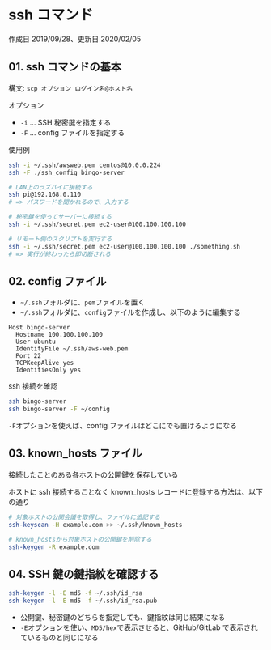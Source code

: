 # ssh コマンド

作成日 2019/09/28、更新日 2020/02/05

## 01. ssh コマンドの基本

構文: `scp オプション ログイン名@ホスト名`

オプション

- `-i` ... SSH 秘密鍵を指定する
- `-F` ... config ファイルを指定する

使用例

```bash
ssh -i ~/.ssh/awsweb.pem centos@10.0.0.224
ssh -F ./ssh_config bingo-server

# LAN上のラズパイに接続する
ssh pi@192.168.0.110
# => パスワードを聞かれるので、入力する

# 秘密鍵を使ってサーバーに接続する
ssh -i ~/.ssh/secret.pem ec2-user@100.100.100.100

# リモート側のスクリプトを実行する
ssh -i ~/.ssh/secret.pem ec2-user@100.100.100.100 ./something.sh
# => 実行が終わったら即切断される
```

## 02. config ファイル

- `~/.ssh`フォルダに、`pem`ファイルを置く
- `~/.ssh`フォルダに、`config`ファイルを作成し、以下のように編集する

```text
Host bingo-server
  Hostname 100.100.100.100
  User ubuntu
  IdentityFile ~/.ssh/aws-web.pem
  Port 22
  TCPKeepAlive yes
  IdentitiesOnly yes
```

ssh 接続を確認

```bash
ssh bingo-server
ssh bingo-server -F ~/config
```

`-F`オプションを使えば、config ファイルはどこにでも置けるようになる

## 03. known_hosts ファイル

接続したことのある各ホストの公開鍵を保存している

ホストに ssh 接続することなく known_hosts レコードに登録する方法は、以下の通り

```bash
# 対象ホストの公開会議を取得し、ファイルに追記する
ssh-keyscan -H example.com >> ~/.ssh/known_hosts

# known_hostsから対象ホストの公開鍵を削除する
ssh-keygen -R example.com
```

## 04. SSH 鍵の鍵指紋を確認する

```bash
ssh-keygen -l -E md5 -f ~/.ssh/id_rsa
ssh-keygen -l -E md5 -f ~/.ssh/id_rsa.pub
```

- 公開鍵、秘密鍵のどちらを指定しても、鍵指紋は同じ結果になる
- `-E`オプションを使い、`MD5/hex`で表示させると、GitHub/GitLab で表示されているものと同じになる
